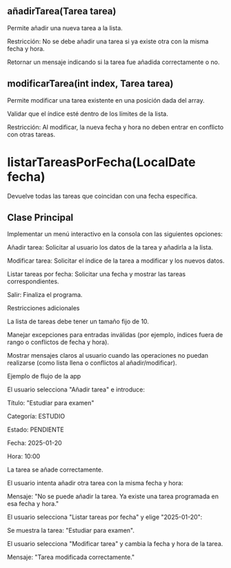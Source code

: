 ## añadirTarea(Tarea tarea)

Permite añadir una nueva tarea a la lista.

Restricción: No se debe añadir una tarea si ya existe otra con la misma fecha y hora.

Retornar un mensaje indicando si la tarea fue añadida correctamente o no.

## modificarTarea(int index, Tarea tarea)

Permite modificar una tarea existente en una posición dada del array.

Validar que el índice esté dentro de los límites de la lista.

Restricción: Al modificar, la nueva fecha y hora no deben entrar en conflicto con otras tareas.

# listarTareasPorFecha(LocalDate fecha)

Devuelve todas las tareas que coincidan con una fecha específica.

## Clase Principal

Implementar un menú interactivo en la consola con las siguientes opciones:

Añadir tarea: Solicitar al usuario los datos de la tarea y añadirla a la lista.

Modificar tarea: Solicitar el índice de la tarea a modificar y los nuevos datos.

Listar tareas por fecha: Solicitar una fecha y mostrar las tareas correspondientes.

Salir: Finaliza el programa.

Restricciones adicionales

La lista de tareas debe tener un tamaño fijo de 10.

Manejar excepciones para entradas inválidas (por ejemplo, índices fuera de rango o conflictos de fecha y hora).

Mostrar mensajes claros al usuario cuando las operaciones no puedan realizarse (como lista llena o conflictos al añadir/modificar).

Ejemplo de flujo de la app

El usuario selecciona "Añadir tarea" e introduce:

Título: "Estudiar para examen"

Categoría: ESTUDIO

Estado: PENDIENTE

Fecha: 2025-01-20

Hora: 10:00

La tarea se añade correctamente.

El usuario intenta añadir otra tarea con la misma fecha y hora:

Mensaje: "No se puede añadir la tarea. Ya existe una tarea programada en esa fecha y hora."

El usuario selecciona "Listar tareas por fecha" y elige "2025-01-20":

Se muestra la tarea: "Estudiar para examen".

El usuario selecciona "Modificar tarea" y cambia la fecha y hora de la tarea.

Mensaje: "Tarea modificada correctamente."